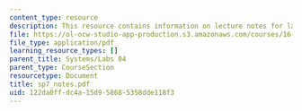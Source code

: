 ```yaml
---
content_type: resource
description: This resource contains information on lecture notes for lab assignment.
file: https://ol-ocw-studio-app-production.s3.amazonaws.com/courses/16-01-unified-engineering-i-ii-iii-iv-fall-2005-spring-2006/122da0ffdc4a15d958685358dde118f3_sp7_notes.pdf
file_type: application/pdf
learning_resource_types: []
parent_title: Systems/Labs 04
parent_type: CourseSection
resourcetype: Document
title: sp7_notes.pdf
uid: 122da0ff-dc4a-15d9-5868-5358dde118f3
---
```

